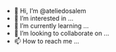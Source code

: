 - 👋 Hi, I’m @ateliedosalem
- 👀 I’m interested in ...
- 🌱 I’m currently learning ...
- 💞️ I’m looking to collaborate on ...
- 📫 How to reach me ...

<!---
ateliedosalem/ateliedosalem is a ✨ special ✨ repository because its `README.md` (this file) appears on your GitHub profile.
You can click the Preview link to take a look at your changes.
--->
